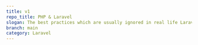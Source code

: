 ```yaml
---
title: v1
repo_title: PHP & Laravel
slogan: The best practices which are usually ignored in real life Laravel projects.
branch: main
category: Laravel
---
```

